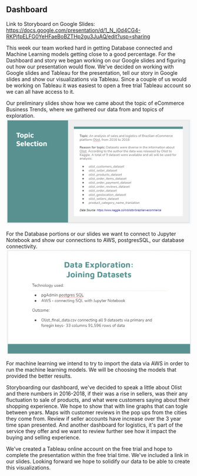 ## Dashboard


Link to Storyboard on Google Slides:
https://docs.google.com/presentation/d/1_N_j0d4CG4-RKPjfpELFG0YeHFaeBoBZTHp2gu3JuAQ/edit?usp=sharing

This week our team worked hard in getting Database connected and Machine Learning models getting close to a good percentage. For the Dashboard and story we began working on our Google slides and figuring out how our presentation would flow. We've decided on working with Google slides and Tableau for the presentation, tell our story in Google slides and show our visualizations via Tableau. Since a couple of us would be working on Tableau it was easiest to open a free trial Tableau account so we can all have access to it. 

Our preliminary slides show how we came about the topic of eCommerce Business Trends, where we gathered our data from and topics of exploration.
![Google slide pic](Dashreadwk2_pics/pres_slide1.png)

For the Database portions or our slides we want to connect to Jupyter Notebook and show our connections to AWS, postgresSQL, our database connectivity. 
![Google slide pic](Dashreadwk2_pics/pres_slide2.png)

For machine learning we intend to try to import the data via AWS in order to run the machine learning models. We will be choosing the models that provided the better results. 

Storyboarding our dashboard, we've decided to speak a little about Olist and there numbers in 2016-2018, if their was a rise in sellers, was their any fluctuation to sale of products, and what were customers saying about their shopping experience. We hope to show that with line graphs that can togle between years. Maps with customer reviews in the pop ups from the cities they come from. Review if seller accounts have increase over the 3 year time span presented. And another dashboard for logistics, it's part of the service they offer and we want to review further see how it impact the buying and selling experience. 

We've created a Tableau online account on the free trial and hope to complete the presentation within the free trial time. We've included a link in our slides. Looking forward we hope to solidify our data to be able to create this visualizations. 
